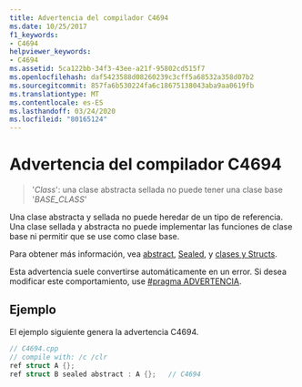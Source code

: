 ```yaml
---
title: Advertencia del compilador C4694
ms.date: 10/25/2017
f1_keywords:
- C4694
helpviewer_keywords:
- C4694
ms.assetid: 5ca122bb-34f3-43ee-a21f-95802cd515f7
ms.openlocfilehash: daf5423588d08260239c3cff5a68532a358d07b2
ms.sourcegitcommit: 857fa6b530224fa6c18675138043aba9aa0619fb
ms.translationtype: MT
ms.contentlocale: es-ES
ms.lasthandoff: 03/24/2020
ms.locfileid: "80165124"
---
```

# <a name="compiler-warning-c4694"></a>Advertencia del compilador C4694

> '*Class*': una clase abstracta sellada no puede tener una clase base '*BASE_CLASS*'

Una clase abstracta y sellada no puede heredar de un tipo de referencia. Una clase sellada y abstracta no puede implementar las funciones de clase base ni permitir que se use como clase base.

Para obtener más información, vea [abstract](../../extensions/abstract-cpp-component-extensions.md), [Sealed](../../extensions/sealed-cpp-component-extensions.md), y [clases y Structs](../../extensions/classes-and-structs-cpp-component-extensions.md).

Esta advertencia suele convertirse automáticamente en un error. Si desea modificar este comportamiento, use [#pragma ADVERTENCIA](../../preprocessor/warning.md).

## <a name="example"></a>Ejemplo

El ejemplo siguiente genera la advertencia C4694.

```cpp
// C4694.cpp
// compile with: /c /clr
ref struct A {};
ref struct B sealed abstract : A {};   // C4694
```
